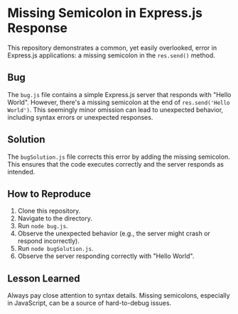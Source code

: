 # Missing Semicolon in Express.js Response

This repository demonstrates a common, yet easily overlooked, error in Express.js applications: a missing semicolon in the `res.send()` method.

## Bug
The `bug.js` file contains a simple Express.js server that responds with "Hello World". However, there's a missing semicolon at the end of `res.send('Hello World')`. This seemingly minor omission can lead to unexpected behavior, including syntax errors or unexpected responses.

## Solution
The `bugSolution.js` file corrects this error by adding the missing semicolon. This ensures that the code executes correctly and the server responds as intended.

## How to Reproduce
1. Clone this repository.
2. Navigate to the directory.
3. Run `node bug.js`.
4. Observe the unexpected behavior (e.g., the server might crash or respond incorrectly).
5. Run `node bugSolution.js`.
6. Observe the server responding correctly with "Hello World".

## Lesson Learned
Always pay close attention to syntax details. Missing semicolons, especially in JavaScript, can be a source of hard-to-debug issues.